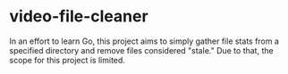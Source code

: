 # video-file-cleaner
In an effort to learn Go, this project aims to simply gather file stats from a specified directory and remove files considered "stale." Due to that, the scope for this project is limited.